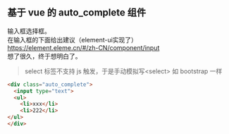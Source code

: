 ## 基于 vue 的 auto_complete 组件
输入框选择框。  
在输入框的下面给出建议（element-ui实现了）  
https://element.eleme.cn/#/zh-CN/component/input  
想了很久，终于想明白了。
> select 标签不支持 js 触发，于是手动模拟写\<select>
>如 bootstrap 一样

```html
<div class="auto_complete">
  <input type="text">
  <ul>
    <li>xxx</li>
    <li>222</li>
</ul>
</div>
```
```css

```
